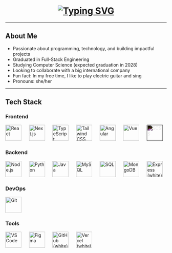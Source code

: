 
<h1 align="center">
  <a href="https://git.io/typing-svg">
    <img src="https://readme-typing-svg.herokuapp.com?font=Press+Start+2P&size=20&duration=3000&pause=500&color=FFFFFF&center=true&vCenter=true&width=760&lines=Hi+there!+I'm+Luiza+LeBlanc" alt="Typing SVG" />
  </a>
</h1>

---

## About Me
- Passionate about programming, technology, and building impactful projects  
- Graduated in Full-Stack Engineering  
- Studying Computer Science (expected graduation in 2028)  
- Looking to collaborate with a big international company  
- Fun fact: In my free time, I like to play electric guitar and sing  
- Pronouns: she/her  

---

## Tech Stack

### Frontend
<p align="left">
  <img src="https://cdn.jsdelivr.net/gh/devicons/devicon/icons/react/react-original.svg" width="50" height="50" alt="React" />
  &nbsp;&nbsp;&nbsp;&nbsp;
  <img src="https://cdn.jsdelivr.net/gh/devicons/devicon/icons/nextjs/nextjs-original.svg" width="50" height="50" alt="Next.js" />
  &nbsp;&nbsp;&nbsp;&nbsp;
  <img src="https://cdn.jsdelivr.net/gh/devicons/devicon/icons/typescript/typescript-original.svg" width="50" height="50" alt="TypeScript" />
  &nbsp;&nbsp;&nbsp;&nbsp;
  <img src="https://cdn.simpleicons.org/tailwindcss/FFFFFF" width="50" height="50" alt="Tailwind CSS (white)" />
  &nbsp;&nbsp;&nbsp;&nbsp;
  <img src="https://cdn.jsdelivr.net/gh/devicons/devicon/icons/angular/angular-original.svg" width="50" height="50" alt="Angular" />
  &nbsp;&nbsp;&nbsp;&nbsp;
  <img src="https://cdn.jsdelivr.net/gh/devicons/devicon/icons/vuejs/vuejs-original.svg" width="50" height="50" alt="Vue" />
  &nbsp;&nbsp;&nbsp;&nbsp;
<img src="https://cdn.jsdelivr.net/npm/simple-icons@v10/icons/sass.svg" width="50" height="50" alt="SCSS" style="filter: invert(1);" />
</p>

### Backend
<p align="left">
  <img src="https://cdn.jsdelivr.net/gh/devicons/devicon/icons/nodejs/nodejs-original.svg" width="50" height="50" alt="Node.js" />
  &nbsp;&nbsp;&nbsp;&nbsp;
  <img src="https://cdn.jsdelivr.net/gh/devicons/devicon/icons/python/python-original.svg" width="50" height="50" alt="Python" />
  &nbsp;&nbsp;&nbsp;&nbsp;
  <img src="https://cdn.jsdelivr.net/gh/devicons/devicon/icons/java/java-original.svg" width="50" height="50" alt="Java" />
  &nbsp;&nbsp;&nbsp;&nbsp;
  <img src="https://cdn.jsdelivr.net/gh/devicons/devicon/icons/mysql/mysql-original.svg" width="50" height="50" alt="MySQL" />
  &nbsp;&nbsp;&nbsp;&nbsp;
  <img src="https://cdn.jsdelivr.net/gh/devicons/devicon/icons/postgresql/postgresql-original.svg" width="50" height="50" alt="SQL" />
  &nbsp;&nbsp;&nbsp;&nbsp;
  <img src="https://cdn.jsdelivr.net/gh/devicons/devicon/icons/mongodb/mongodb-original.svg" width="50" height="50" alt="MongoDB" />
  &nbsp;&nbsp;&nbsp;&nbsp;
  <img src="https://cdn.simpleicons.org/express/FFFFFF" width="50" height="50" alt="Express (white)" />
</p>

### DevOps
<p align="left">
  <img src="https://cdn.jsdelivr.net/gh/devicons/devicon/icons/git/git-original.svg" width="50" height="50" alt="Git" />
</p>

### Tools
<p align="left">
  <img src="https://cdn.jsdelivr.net/gh/devicons/devicon/icons/vscode/vscode-original.svg" width="50" height="50" alt="VS Code" />
  &nbsp;&nbsp;&nbsp;&nbsp;
  <img src="https://cdn.jsdelivr.net/gh/devicons/devicon/icons/figma/figma-original.svg" width="50" height="50" alt="Figma" />
  &nbsp;&nbsp;&nbsp;&nbsp;
  <img src="https://cdn.simpleicons.org/github/FFFFFF" width="50" height="50" alt="GitHub (white)" />
  &nbsp;&nbsp;&nbsp;&nbsp;
  <img src="https://cdn.simpleicons.org/vercel/FFFFFF" width="50" height="50" alt="Vercel (white)" />
</p>

